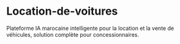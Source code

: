# Location-de-voitures
Plateforme IA marocaine intelligente pour la location et la vente de véhicules, solution complète pour concessionnaires.
